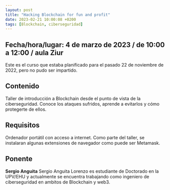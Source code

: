 ```yaml
---
layout: post
title: "Hacking Blockchain for fun and profit"
date: 2023-02-21 10:00:08 +0200
tags: [Blockchain, ciberseguridad]
---
```

## Fecha/hora/lugar: 4 de marzo de 2023 / de 10:00 a 12:00 / aula Ziur

Este es el curso que estaba planificado para el pasado 22 de noviembre de 2022, pero no pudo ser impartido. 

## Contenido

Taller de introducción a Blockchain desde el punto de vista de la ciberseguridad. Conoce los ataques sufridos, aprende a evitarlos y cómo protegerte de ellos.

## Requisitos

Ordenador portátil con acceso a internet. Como parte del taller, se instalaran algunas extensiones de navegador como puede ser Metamask.

## Ponente

**Sergio Anguita** Sergio Anguita Lorenzo es estudiante de Doctorado en la UPV/EHU y actualmente se encuentra trabajando como ingeniero de ciberseguridad en ambitos de Blockchain y web3. 
